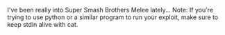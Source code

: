 I've been really into Super Smash Brothers Melee lately...
Note: If you're trying to use python or a similar program to run your exploit, make sure to keep stdin alive with cat.
